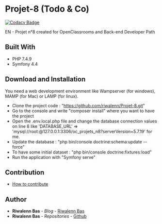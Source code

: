 # Projet-8 (Todo & Co)

[![Codacy Badge](https://api.codacy.com/project/badge/Grade/d01b1351c8f248c68bcaa61dfa523e08)](https://app.codacy.com/gh/riwalenn/Projet-8?utm_source=github.com&utm_medium=referral&utm_content=riwalenn/Projet-8&utm_campaign=Badge_Grade_Settings)

EN - Projet n°8 created for OpenClassrooms and Back-end Developer Path

## Built With
*   PHP 7.4.9
*   Symfony 4.4

## Download and Installation
You need a web development environment like Wampserver (for windows), MAMP (for Mac) or LAMP (for linux).

*   Clone the project code : "https://github.com/riwalenn/Projet-8.git"
*   Go to the console and write "composer install" where you want to have the project
*   Open the .env.local.php file and change the database connection values on line 8 like 'DATABASE_URL' => 'mysql://root:@127.0.0.1:3306/oc_projets_n8?serverVersion=5.7.19' for me.
*   Update the database : "php bin/console doctrine:schema:update --force"
*   To have some initial dataset : "php bin/console doctrine:fixtures:load"
*   Run the application with "Symfony serve"

## Contribution
*   [How to contribute](https://github.com/riwalenn/Projet-8/blob/main/CONTRIBUTION.md)

## Author
*   **Riwalenn Bas** - *Blog* - [Riwalenn Bas](https://www.riwalennbas.com)
*   **Riwalenn Bas** - *Repositories* - [Github](https://github.com/riwalenn?tab=repositories)